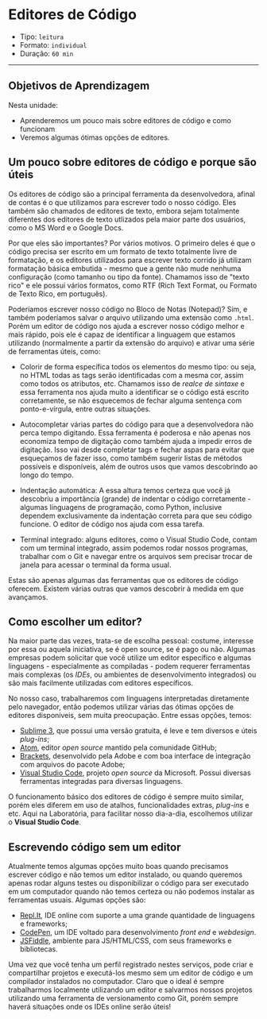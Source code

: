 # Editores de Código

* Tipo: `leitura`
* Formato: `individual`
* Duração: `60 min`

***

## Objetivos de Aprendizagem

Nesta unidade:

* Aprenderemos um pouco mais sobre editores de código e como funcionam
* Veremos algumas ótimas opções de editores.

## Um pouco sobre editores de código e porque são úteis

Os editores de código são a principal ferramenta da desenvolvedora, afinal de
contas é o que utilizamos para escrever todo o nosso código. Eles também são
chamados de editores de texto, embora sejam totalmente diferentes dos editores
de texto utlizados pela maior parte dos usuários, como o MS Word e o Google
Docs.

Por que eles são importantes? Por vários motivos. O primeiro deles é que o
código precisa ser escrito em um formato de texto totalmente livre de
formatação, e os editores utilizados para escrever texto corrido já utilizam
formatação básica embutida - mesmo que a gente não mude nenhuma configuração
(como tamanho ou tipo da fonte). Chamamos isso de "texto rico" e ele possui
vários formatos, como RTF (Rich Text Format, ou Formato de Texto Rico, em
português).

Poderíamos escrever nosso código no Bloco de Notas (Notepad)? Sim, e também
poderíamos salvar o arquivo utilizando uma extensão como `.html`. Porém um
editor de código nos ajuda a escrever nosso código melhor e mais rápido, pois
ele é capaz de identificar a linguagem que estamos utilizando (normalmente a
partir da extensão do arquivo) e ativar uma série de ferramentas úteis, como:

* Colorir de forma específica todos os elementos do mesmo tipo: ou seja, no
  HTML todas as tags serão identificadas com a mesma cor, assim como todos os
  atributos, etc. Chamamos isso de _realce de sintaxe_ e essa ferramenta nos
  ajuda muito a identificar se o código está escrito corretamente, se não
  esquecemos de fechar alguma sentença com ponto-e-vírgula, entre outras
  situações.

* Autocompletar várias partes do código para que a desenvolvedora não perca
  tempo digitando. Essa ferramenta é poderosa e não apenas nos economiza tempo
  de digitação como também ajuda a impedir erros de digitação. Isso vai desde
  completar tags e fechar aspas para evitar que esqueçamos de fazer isso, como
  também sugerir listas de métodos possíveis e disponíveis, além de outros usos
  que vamos descobrindo ao longo do tempo.

* Indentação automática: A essa altura temos certeza que você já descobriu a
  importância (grande) de indentar o código corretamente - algumas linguagens
  de programação, como Python, inclusive dependem exclusivamente da indentação
  correta para que seu código funcione. O editor de código nos ajuda com essa
  tarefa.

* Terminal integrado: alguns editores, como o Visual Studio Code, contam com um
  terminal integrado, assim podemos rodar nossos programas, trabalhar com o Git
  e navegar entre os arquivos sem precisar trocar de janela para acessar o
  terminal da forma usual.

Estas são apenas algumas das ferramentas que os editores de código oferecem.
Existem várias outras que vamos descobrir à medida em que avançamos.

## Como escolher um editor?

Na maior parte das vezes, trata-se de escolha pessoal: costume, interesse por
essa ou aquela iniciativa, se é open source, se é pago ou não. Algumas empresas
podem solicitar que você utilize um editor específico e algumas linguagens -
especialmente as compiladas - podem requerer ferramentas mais complexas (os
_IDEs_, ou ambientes de desenvolvimento integrados) ou são mais facilmente
utilizadas com editores específicos.

No nosso caso, trabalharemos com linguagens interpretadas diretamente pelo
navegador, então podemos utilizar várias das ótimas opções de editores
disponíveis, sem muita preocupação. Entre essas opções, temos:

* [Sublime 3](https://www.sublimetext.com/), que possui uma versão gratuita,
  é leve e tem diversos e úteis _plug-ins_;
* [Atom](https://atom.io/), editor _open source_ mantido pela comunidade
  GitHub;
* [Brackets](http://brackets.io/), desenvolvido pela Adobe e com boa interface
  de integração com arquivos do pacote Adobe;
* [Visual Studio Code](https://code.visualstudio.com/Download), projeto
  _open source_ da Microsoft. Possui diversas ferramentas integradas para
  diversas linguagens.

O funcionamento básico dos editores de código é sempre muito similar, porém
eles diferem em uso de atalhos, funcionalidades extras, _plug-ins_ e etc. Aqui
na Laboratória, para facilitar nosso dia-a-dia, escolhemos utilizar o
**Visual Studio Code**.

## Escrevendo código sem um editor

Atualmente temos algumas opções muito boas quando precisamos escrever código e
não temos um editor instalado, ou quando queremos apenas rodar alguns testes ou
disponibilizar o código para ser executado em um computador quando não temos
certeza ou não podemos instalar as ferramentas usuais. Algumas opções são:

* [Repl.It](https://repl.it/), IDE online com suporte a uma grande quantidade
  de linguagens e frameworks;
* [CodePen](https://codepen.io/#), um IDE voltado para desenvolvimento
  _front end_ e _webdesign_.
* [JSFiddle](https://jsfiddle.net/), ambiente para JS/HTML/CSS, com seus
  frameworks e bibliotecas.

Uma vez que você tenha um perfil registrado nestes serviços, pode criar e
compartilhar projetos e executá-los mesmo sem um editor de código e um
compilador instalados no computador. Claro que o ideal é sempre trabalharmos
localmente utilizando um editor e salvarmos nossos projetos utilizando uma
ferramenta de versionamento como Git, porém sempre haverá situações onde os
IDEs online serão úteis!
